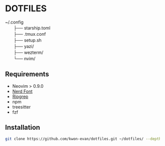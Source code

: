 # DOTFILES

~/.config  
　　├── starship.toml  
　　├── .tmux.conf  
　　├── setup.sh  
　　├── yazi/  
　　├── wezterm/  
　　└── nvim/  

## Requirements

- Neovim > 0.9.0
- [Nerd Font](https://www.nerdfonts.com/)
- [Ripgrep](https://github.com/BurntSushi/ripgrep)
- npm
- treesitter
- fzf

## Installation

```bash
git clone https://github.com/kwon-evan/dotfiles.git ~/dotfiles/ --depth 1 && ~/dotfiles/setup.sh
```

